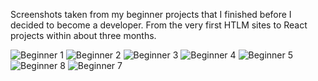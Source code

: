Screenshots taken from my beginner projects that I finished before I decided to become a developer.
From the very first HTLM sites to React projects within about three months.

![Beginner 1](https://user-images.githubusercontent.com/105037901/184552017-750a55d5-d229-4a37-8ab9-8bf06fe44263.PNG)
![Beginner 2](https://user-images.githubusercontent.com/105037901/184552021-d2653926-94d3-4783-a07e-7a354a281629.PNG)
![Beginner 3](https://user-images.githubusercontent.com/105037901/184552022-53506501-4fb2-4e45-8d89-76b2dd4a4aee.PNG)
![Beginner 4](https://user-images.githubusercontent.com/105037901/184552024-f2d6a414-5ec8-4389-b505-412f7b6b3d5c.png)
![Beginner 5](https://user-images.githubusercontent.com/105037901/184552025-210e20d3-c2b2-4a12-9ad3-5efbb047e765.png)
![Beginner 8](https://user-images.githubusercontent.com/105037901/184552229-06da4498-eb50-4d07-b614-a25e15944523.PNG)
![Beginner 7](https://user-images.githubusercontent.com/105037901/184552225-1ccfccc5-8acd-4c73-a822-08d4b335bee6.PNG)
